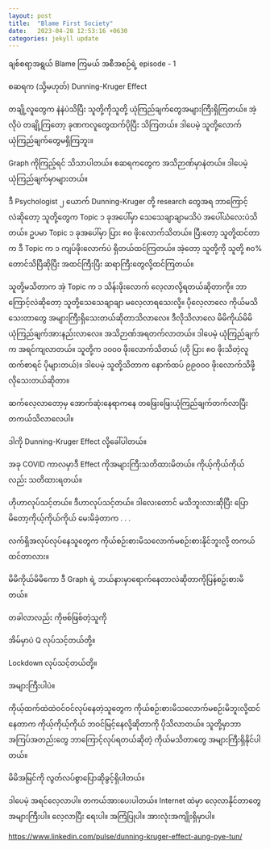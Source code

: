 ```yaml
---
layout: post
title:  "Blame First Society"
date:   2023-04-28 12:53:16 +0630
categories: jekyll update
---
```


ချစ်စရာ့အရွယ် Blame ကြမယ် အစီအစဉ်ရဲ့ episode - 1

စဆရက (သို့မဟုတ်) Dunning-Kruger Effect

တချို့လူတွေက နဲနဲပဲသိပြီး သူတို့ကိုသူတို့ ယုံကြည်ချက်တွေအများကြီးရှိကြတယ်။ အဲ့လိုပဲ တချို့ကြတော့ ခုဏကလူတွေထက်ပိုပြီး သိကြတယ်။ ဒါပေမဲ့ သူတို့လောက် ယုံကြည်ချက်တွေမရှိကြဘူး။

Graph ကိုကြည့်ရင် သိသာပါတယ်။ စဆရကတွေက အသိဉာဏ်မှာနဲတယ်။ ဒါပေမဲ့ ယုံကြည်ချက်မှာများတယ်။

ဒီ Psychologist ၂ ယောက် Dunning-Kruger တို့ research တွေအရ ဘာကြောင့်လဲဆိုတော့ သူတို့တွေက Topic ၁ ခုအပေါ်မှာ သေသေချာချာမသိပဲ အပေါ်ယံလေးပဲသိတယ်။ ဥပမာ Topic ၁ ခုအပေါ်မှာ ပြား ၈၀ ဖိုးလောက်သိတယ်။ ပြီးတော့ သူတို့ထင်တာက ဒီ Topic က ၁ ကျပ်ဖိုးလောက်ပဲ ရှိတယ်ထင်ကြတယ်။ အဲ့တော့ သူတို့ကို သူတို့ ၈၀% တောင်သိပြီဆိုပြီး အထင်ကြီးပြီး ဆရာကြီးတွေလို့ထင်ကြတယ်။

သူတို့မသိတာက အဲ့ Topic က ၁ သိန်းဖိုးလောက် လေ့လာလို့ရတယ်ဆိုတာကို။ ဘာကြောင့်လဲဆိုတော့ သူတို့သေသေချာချာ မလေ့လာရသေးလို့။ ပိုလေ့လာလေ ကိုယ်မသိသေးတာတွေ အများကြီးရှိသေးတယ်ဆိုတာသိလာလေ။ ဒီလိုသိလာလေ မိမိကိုယ်မိမိ ယုံကြည်ချက်အားနည်းလာလေ။ အသိဉာဏ်အရတက်လာတယ်။ ဒါပေမဲ့ ယုံကြည်ချက်က အရင်ကျလာတယ်။ သူတို့က ၁၀၀၀ ဖိုးလောက်သိတယ် (ဟို ပြား ၈၀ ဖိုးသိတဲ့လူထက်စာရင် ပိုများတယ်)။ ဒါပေမဲ့ သူတို့သိတာက နောက်ထပ် ၉၉၀၀၀ ဖိုးလောက်သိဖို့လိုသေးတယ်ဆိုတာ။

ဆက်လေ့လာတော့မှ အောက်ဆုံးနေရာကနေ တဖြေးဖြေးယုံကြည်ချက်တက်လာပြီး တကယ်သိလာလေပါ။

ဒါကို Dunning-Kruger Effect လို့ခေါ်ပါတယ်။

အခု COVID ကာလမှာဒီ Effect ကိုအများကြီးသတိထားမိတယ်။ ကိုယ့်ကိုယ်ကိုယ်လည်း သတိထားရတယ်။

ဟိုဟာလုပ်သင့်တယ်။ ဒီဟာလုပ်သင့်တယ်။ ဒါလေးတောင် မသိဘူးလားဆိုပြီး ပြောမိ‌တော့ကိုယ့်ကိုယ်ကိုယ် မေးမိခဲ့တာက . . .

လက်ရှိအလုပ်လုပ်နေသူတွေက ကိုယ်စဉ်းစားမိသလောက်မစဉ်းစားနိုင်ဘူးလို့ တကယ်ထင်တာလား။

မိမိကိုယ်မိမိကော ဒီ Graph ရဲ့ ဘယ်နားမှာရောက်နေတာလဲဆိုတာကိုပြန်စဥ်းစားမိတယ်။

တခါလာလည်း ကိုဗစ်ဖြစ်တဲ့သူကို

အိမ်မှာပဲ Q လုပ်သင့်တယ်တို့။

Lockdown လုပ်သင့်တယ်တို့။

အများကြီးပါပဲ။

ကိုယ့်ထက်ထဲထဲဝင်ဝင်လုပ်နေတဲ့သူတွေက ကိုယ်စဉ်းစားမိသလောက်မစဉ်းမိဘူးလို့ထင်နေတာက ကိုယ့်ကိုယ့်ကိုယ် ဘဝင်မြင့်နေလို့ဆိုတာကို ပိုသိလာတယ်။ သူတို့မှာဘာအကြပ်အတည်းတွေ ဘာကြောင့်လုပ်ရတယ်ဆိုတဲ့ ကိုယ်မသိတာတွေ အများကြီးရှိနိုင်ပါတယ်။

မိမိအမြင်ကို လွတ်လပ်စွာပြောဆိုခွင့်ရှိပါတယ်။

ဒါပေမဲ့ အရင်လေ့လာပါ။ တကယ်အားပေးပါတယ်။ Internet ထဲမှာ လေ့လာနိုင်တာတွေ အများကြီးပါ။ လေ့လာပြီး ရေးပါ။ အကြံပြုပါ။ အားလုံးအကျိုးရှိမှာပါ။

https://www.linkedin.com/pulse/dunning-kruger-effect-aung-pye-tun/